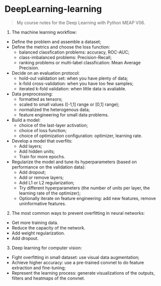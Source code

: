 # DeepLearning-learning
>My course notes for the Deep Learning with Python MEAP V06.

1. The machine learning workflow:
* Define the problem and assemble a dataset;
* Define the metrics and choose the loss function:
	* balanced classfication problems: accuracy, ROC-AUC;
	* class-imbalanced problems: Precision-Recall;
	* ranking problems or multi-label classfication: Mean Average Precision.
* Decide on an evaluation protocol:
	* hold-out validation set: when you have plenty of data;
	* k-fold cross-validation: when you have too few samples;
	* iterated k-fold validation: when little data is avaliable.
* Data preprocessing:
	* formatted as tensors;
	* scaled to small values ([-1,1] range or [0,1] range);
	* normalized the heterogenous data;
	* feature engineering for small data problems.
* Build a model:
	* choice of the last-layer activation;
	* choice of loss function;
	* choice of optimization configuration: optimizer, learning rate.
* Develop a model that overfits:
	* Add layers;
	* Add hidden units;
	* Train for more epochs.
* Regularize the model and tune its hyperparameters (based on performance on the validation data):
	* Add dropout;
	* Add or remove layers;
	* Add L1 or L2 regularization;
	* Try different hyperparameters (the number of units per layer, the learning rate of the optimizer);
	* Optionally iterate on feature engineering: add new features, remove uninformative features.

2. The most common ways to prevent overfitting in neural networks:
* Get more training data.
* Reduce the capacity of the network.
* Add weight regularization.
* Add dropout.

3. Deep learning for computer vision:
* Fight overfitting in small dataset: use visual data augmentation;
* Achieve higher accuracy: use a pre-trained convnet to do feature extraction and fine-tuning;
* Represent the learning process: generate visualizations of the outputs, filters and heatmaps of the convnet.